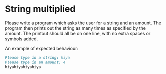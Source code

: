 
# String multiplied

Please write a program which asks the user for a string and an amount. The program then prints out the string as many times as specified by the amount. The printout should all be on one line, with no extra spaces or symbols added.

An example of expected behaviour:

```markdown
Please type in a string: hiya
Please type in an amount: 4
hiyahiyahiyahiya
```

